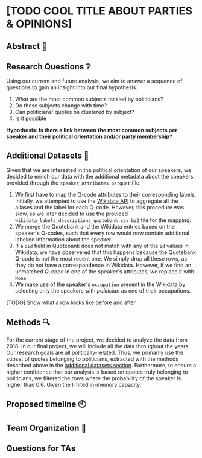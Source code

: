 # [TODO COOL TITLE ABOUT PARTIES & OPINIONS]

## Abstract :memo:
<!---
A 150 word description of the project idea and goals. What’s the motivation behind your project? What story would you like to tell, and why?)
--->
## Research Questions :grey_question:
<!---
A list of research questions you would like to address during the project.
--->
Using our current and future analysis, we aim to answer a sequence of questions to gain an insight into our final hypothesis.
1. What are the most common subjects tackled by politicians? 
2. Do these subjects change with time?
3. Can politicians' quotes be clustered by subject?
4. Is it possible 

**Hypothesis: Is there a link between the most common subjects per speaker and their political orientation and/or party membership?**

<a name="additional-datasets"></a>
## Additional Datasets :fax:

<!---
List the additional dataset(s) you want to use (if any), and some ideas on how you expect to get, manage, process, and enrich it/them.
Show us that you’ve read the docs and some examples, and that you have a clear idea on what to expect. Discuss data size and format if relevant.
It is your responsibility to check that what you propose is feasible.
--->
Given that we are interested in the political orientation of our speakers, we decided to enrich our data with the additional metadata about the
speakers, provided through the `speaker_attributes.parquet` file. 
1. We first have to map the Q-code attributes to their corresponding labels. Initially, we attempted to use the [Wikidata API](https://qwikidata.readthedocs.io/en/stable/readme.html) to aggregate all the aliases and the label for each Q-code.
However, this procedure was slow, so we later decided to use the provided `wikidata_labels_descriptions_quotebank.csv.bz2`
file for the mapping.
2. We merge the Quotebank and the Wikidata entries based on the speaker's Q-codes, such that every row would now contain additional labelled information
about the speaker.
3. If a `qid` field in Quotebank does not match with any of the `id` values in Wikidata, we have observered that this happens because the Quotebank
Q-code is not the most recent one. We simply drop all these rows, as they do not have a correspondence in Wikidata. However, if we find an unmatched
Q-code in one of the speaker's attributes, we replace it with `None`.
4. We make use of the speaker's `occupation` present in the Wikidata by selecting only the speakers with _politician_ as one of their occupations.




[TODO] Show what a row looks like before and after.

## Methods :mag:
For the current stage of the project, we decided to analyze the data from 2018. In our final project, we will include all the data throughout the years.
Our research goals are all politically-related. Thus, we primarily use the subset of quotes belonging to politicians, extracted with the methods described above
in the [additional datasets section](#additional-datasets). Furthermore, to ensure a higher confidence that our analysis is based on quotes truly belonging
to politicians, we filtered the rows where the probability of the speaker is higher than 0.6. 
Given the limited in-memory capacity, 

## Proposed timeline :clock10:

## Team Organization :raised_hands:
<!---
A list of internal milestones up until project Milestone 3.
--->
## Questions for TAs
<!---
Add here any questions you have for us related to the proposed project.
--->

